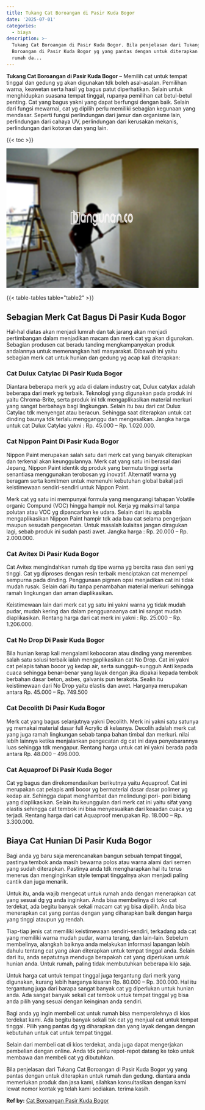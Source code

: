 ```yaml
---
title: Tukang Cat Boroangan di Pasir Kuda Bogor
date: '2025-07-01'
categories:
  - biaya
description: >-
  Tukang Cat Boroangan di Pasir Kuda Bogor. Bila penjelasan dari Tukang Cat
  Boroangan di Pasir Kuda Bogor yg yang pantas dengan untuk diterapkan untuk
  rumah da...
---
```


**Tukang Cat Boroangan di Pasir Kuda Bogor** – Memilih cat untuk tempat tinggal dan gedung yg akan digunakan tdk boleh asal-asalan. Pemilihan warna, keawetan serta hasil yg bagus patut diperhatikan. Selain untuk menghidupkan suasana tempat tinggal, rupanya pemilihan cat betul-betul penting. Cat yang bagus yakni yang dapat berfungsi dengan baik. Selain dari fungsi mewarnai, cat yg dipilih perlu memiliki sebagian kegunaan yang mendasar. Seperti fungsi perlindungan dari jamur dan organisme lain, perlindungan dari cahaya UV, perlindungan dari kerusakan mekanis, perlindungan dari kotoran dan yang lain.

{{< toc >}}

![Tukang Cat Boroangan di Pasir Kuda Bogor](/images/jasa-cat-murah42.png)

{{< table-tables table="table2" >}}

## Sebagian Merk Cat Bagus Di Pasir Kuda Bogor

Hal-hal diatas akan menjadi lumrah dan tak jarang akan menjadi pertimbangan dalam menjadikan macam dan merk cat yg akan digunakan. Sebagian produsen cat beradu tanding mengkampanyekan produk andalannya untuk memenangkan hati masyarakat. Dibawah ini yaitu sebagian merk cat untuk hunian dan gedung yg acap kali diterapkan:

### Cat Dulux Catylac Di Pasir Kuda Bogor

Diantara beberapa merk yg ada di dalam industry cat, Dulux catylax adalah beberapa dari merk yg terbaik. Teknologi yang digunakan pada produk ini yaitu Chroma-Brite, serta produk ini tdk mengaplikasikan material merkuri yang sangat berbahaya bagi lingkungan. Selain itu bau dari cat Dulux Catylac tdk menyengat atau beracun. Sehingga saat diterapkan untuk cat dinding baunya tdk terlalu mengganggu dan mengesalkan. Jangka harga untuk cat Dulux Catylac yakni : Rp. 45.000 – Rp. 1.020.000.

### Cat Nippon Paint Di Pasir Kuda Bogor

Nippon Paint merupakan salah satu dari merk cat yang banyak diterapkan dan terkenal akan keunggulannya. Merk cat yang satu ini berasal dari Jepang, Nippon Paint identik dg produk yang bermutu tinggi serta senantiasa menggunakan terobosan yg inovatif. Alternatif warna yg beragam serta komitmen untuk memenuhi kebutuhan global bakal jadi keistimewaan sendiri-sendiri untuk Nippon Paint.

Merk cat yg satu ini mempunyai formula yang mengurangi tahapan Volatile organic Compund (VOC) hingga hampir nol. Kerja yg maksimal tanpa polutan atau VOC yg dipancarkan ke udara. Selain dari itu apabila mengaplikasikan Nippon Paint hampir tdk ada bau cat selama pengerjaan maupun sesudah pengecetan. Untuk masalah kulaitas jangan diragukan lagi, sebab produk ini sudah pasti awet. Jangka harga : Rp. 20.000 – Rp. 2.000.000.

### Cat Avitex Di Pasir Kuda Bogor

Cat Avitex mengindahkan rumah dg tipe warna yg bercita rasa dan seni yg tinggi. Cat yg diproses dengan resin terbaik menciptakan cat menempel sempurna pada dinding. Penggunaan pigmen opsi menjadikan cat ini tidak mudah rusak. Selain dari itu tanpa penambahan material merkuri sehingga ramah lingkungan dan aman diaplikasikan.

Keistimewaan lain dari merk cat yg satu ini yakni warna yg tidak mudah pudar, mudah kering dan dalam pengguanaanya cat ini sangat mudah diaplikasikan. Rentang harga dari cat merk ini yakni : Rp. 25.000 – Rp. 1.206.000.

### Cat No Drop Di Pasir Kuda Bogor

Bila hunian kerap kali mengalami kebocoran atau dinding yang merembes salah satu solusi terbaik ialah mengaplikasikan cat No Drop. Cat ini yakni cat pelapis tahan bocor yg kedap air, serta sungguh-sungguh Anti kepada cuaca sehingga benar-benar yang layak dengan jika dipakai kepada tembok berbahan dasar beton, asbes, galvanis pun terakota. Sealin itu keistimewaan dari No Drop yaitu elastis dan awet. Harganya merupakan antara Rp. 45.000 – Rp. 749.500

### Cat Decolith Di Pasir Kuda Bogor

Merk cat yang bagus selanjutnya yakni Decolith. Merk ini yakni satu satunya yg memakai material dasar full Acrylic di kelasnya. Decolih adalah merk cat yang juga ramah lingkungan sebab tanpa bahan timbal dan merkuri. nilai lebih lainnya ketika menjalankan pengecatan dg cat ini daya penyebarannya luas sehingga tdk mengapur. Rentang harga untuk cat ini yakni berada pada antara Rp. 48.000 – 496.000.

### Cat Aquaproof Di Pasir Kuda Bogor

Cat yg bagus dan direkomendasikan berikutnya yaitu Aquaproof. Cat ini merupakan cat pelapis anti bocor yg bermaterial dasar dasar polimer yg kedap air. Sehingga dapat menghambat dan melindungi pori- pori bidang yang diaplikasikan. Selain itu keunggulan dari merk cat ini yaitu sifat yang elastis sehingga cat tembok ini bisa menyesuaikan dari keaadan cuaca yg terjadi. Rentang harga dari cat Aquaproof merupakan Rp. 18.000 – Rp. 3.300.000.

## Biaya Cat Hunian Di Pasir Kuda Bogor

Bagi anda yg baru saja merencanakan bangun sebuah tempat tinggal, pastinya tembok anda masih bewarna polos atau warna alami dari semen yang sudah diterapkan. Pastinya anda tdk mengharapkan hal itu terus menerus dan menginginkan style tempat tinggalnya akan menjadi paling cantik dan juga menarik.

Untuk itu, anda wajib mengecat untuk rumah anda dengan menerapkan cat yang sesuai dg yg anda inginkan. Anda bisa membelinya di toko cat terdekat, ada begitu banyak sekali macam cat yg bisa dipilih. Anda bisa menerapkan cat yang pantas dengan yang diharapkan baik dengan harga yang tinggi ataupun yg rendah.

Tiap-tiap jenis cat memiliki keistimewaan sendiri-sendiri, terkadang ada cat yang memiliki warna mudah pudar, warna terang, dan lain-lain. Sebelum membelinya, alangkah baiknya anda melakukan informasi lapangan lebih dahulu tentang cat yang akan diterapkan untuk tempat tinggal anda. Selain dari itu, anda sepatutnya menduga berapakah cat yang diperlukan untuk hunian anda. Untuk rumah, paling tidak membutuhkan beberapa kilo saja.

Untuk harga cat untuk tempat tinggal juga tergantung dari merk yang digunakan, kurang lebih harganya kisaran Rp. 80.000 – Rp. 300.000. Hal itu tergantung juga dari barapa sangat banyak cat yg diperlukan untuk hunian anda. Ada sangat banyak sekali cat tembok untuk tempat tinggal yg bisa anda pilih yang sesuai dengan keinginan anda sendiri.

Bagi anda yg ingin membeli cat untuk rumah bisa memperolehnya di kios terdekat kami. Ada begitu banyak sekali tok cat yg menjual cat untuk tempat tinggal. Pilih yang pantas dg yg diharapkan dan yang layak dengan dengan kebutuhan untuk cat untuk tempat tinggal.

Selain dari membeli cat di kios terdekat, anda juga dapat mengerjakan pembelian dengan online. Anda tdk perlu repot-repot datang ke toko untuk membawa dan membeli cat yg dibutuhkan.

Bila penjelasan dari Tukang Cat Boroangan di Pasir Kuda Bogor yg yang pantas dengan untuk diterapkan untuk rumah dan gedung. diantara anda memerlukan produk dan jasa kami, silahkan konsultasikan dengan kami lewat nomor kontak yg telah kami sediakan. terima kasih.

**Ref by:** [Cat Boroangan Pasir Kuda Bogor](https://id.wikipedia.org/wiki/Cat)
